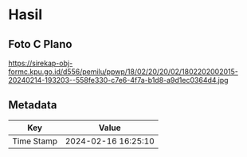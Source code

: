 # Hasil

## Foto C Plano

https://sirekap-obj-formc.kpu.go.id/d556/pemilu/ppwp/18/02/20/20/02/1802202002015-20240214-193203--558fe330-c7e6-4f7a-b1d8-a9d1ec0364d4.jpg


## Metadata

| Key        | Value               |
| ---------- | ------------------- |
| Time Stamp | 2024-02-16 16:25:10 |



